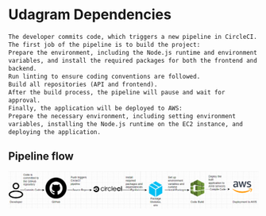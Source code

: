 # Udagram Dependencies
    The developer commits code, which triggers a new pipeline in CircleCI.
    The first job of the pipeline is to build the project:
    Prepare the environment, including the Node.js runtime and environment variables, and install the required packages for both the frontend and backend.
    Run linting to ensure coding conventions are followed.
    Build all repositories (API and frontend).
    After the build process, the pipeline will pause and wait for approval.
    Finally, the application will be deployed to AWS:
    Prepare the necessary environment, including setting environment variables, installing the Node.js runtime on the EC2 instance, and deploying the application.

## Pipeline flow
![Pipeline](/document/pipeline.png)